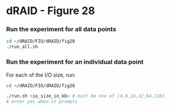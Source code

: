 # dRAID - Figure 28

### Run the experiment for all data points
```Bash
cd ~/dRAID/FIO/dRAID/fig28
./run_all.sh
```

### Run the experiment for an individual data point

For each of the I/O size, run:
```Bash
cd ~/dRAID/FIO/dRAID/fig28

./run.sh <io_size_in_kb> # must be one of [4,8,16,32,64,128]
# enter yes when it prompts
```